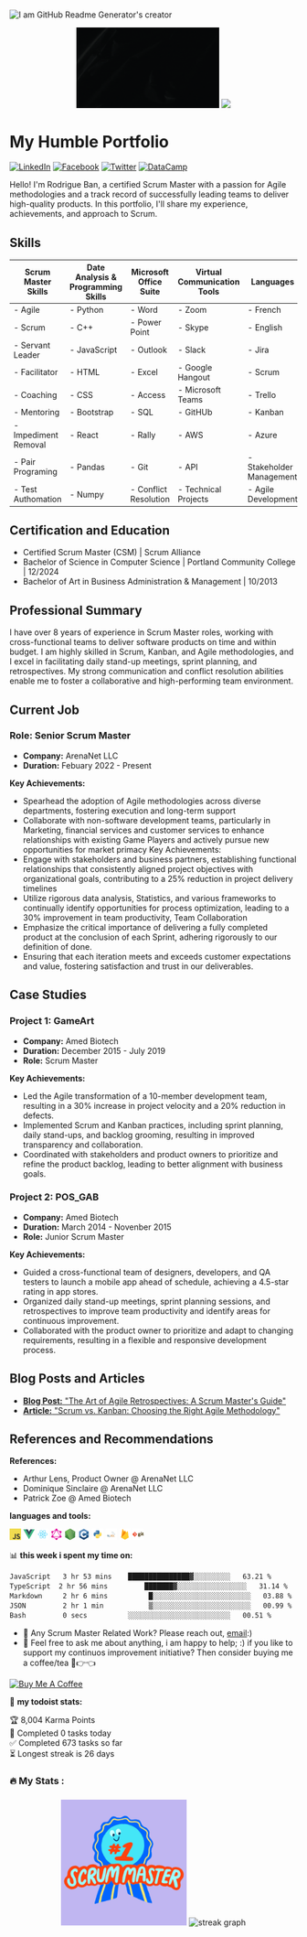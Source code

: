 


###

![I am GitHub Readme Generator's creator](https://pbs.twimg.com/profile_banners/1670752162627080192/1698632205/1080x360)

<div align="center">
  <img src="https://github.com/kbanr101/kbanr101/raw/main/Black%20%26%20Orange%20Simple%20Welcome%20To%20My%20Channel%20Youtube%20Intro.gif" alt="tech" width="250">
  <img height="150" src="https://camo.githubusercontent.com/62da68eb62b1e5f175f7d1f0191dd89a653d7908feb22d37d4a0ab07365d6791/68747470733a2f2f6d656469612e67697068792e636f6d2f6d656469612f4d3967624264396e6244724f5475314d71782f67697068792e676966"  />
  
</div>

# My Humble Portfolio

[![LinkedIn](https://img.shields.io/badge/LinkedIn-Connect-blue)](https://www.linkedin.com/in/yourlinkedin)
[![Facebook](https://img.shields.io/badge/Facebook-Connect-1877F2)](https://www.facebook.com/profile.php?id=61552699000536)
[![Twitter](https://img.shields.io/badge/Twitter-Follow-1DA1F2)](https://twitter.com/yourtwitter)
[![DataCamp](https://img.shields.io/badge/DataCamp-Profile-03EF62)](https://www.datacamp.com/portfolio/rodriguekameniban)

Hello! I'm Rodrigue Ban, a certified Scrum Master with a passion for Agile methodologies and a track record of successfully leading teams to deliver high-quality products. In this portfolio, I'll share my experience, achievements, and approach to Scrum.


## Skills

| **Scrum Master Skills**| **Date Analysis & Programming Skills**| **Microsoft Office Suite** | **Virtual Communication Tools** | **Languages**|
|------------------------|--------------------------------------|------------------------------|---------------------------------|------------|
| - Agile                | - Python                             | - Word                       | - Zoom                          | - French 
| - Scrum                | - C++                                | - Power Point                | - Skype                         | - English
| - Servant Leader       | - JavaScript                         | - Outlook                    | - Slack                         | - Jira 
| - Facilitator          | - HTML                               | - Excel                      | - Google Hangout                | - Scrum 
| - Coaching             | - CSS                                | - Access                     | - Microsoft Teams               | - Trello   
| - Mentoring            | - Bootstrap                          | - SQL                        | - GitHUb                        | - Kanban   
| - Impediment Removal   | - React                              | - Rally                      | - AWS                           | - Azure           
| - Pair Programing      | - Pandas                             | - Git                        | - API                           | - Stakeholder Management
| - Test Authomation     | - Numpy                              | - Conflict Resolution        | - Technical Projects            | - Agile Development


## Certification and Education
- Certified Scrum Master (CSM) | Scrum Alliance 
- Bachelor of Science in Computer Science | Portland Community College | 12/2024
- Bachelor of Art in Business Administration & Management | 10/2013
  
## Professional Summary
I have over 8 years of experience in Scrum Master roles, working with cross-functional teams to deliver software products on time and within budget. I am highly skilled in Scrum, Kanban, and Agile methodologies, and I excel in facilitating daily stand-up meetings, sprint planning, and retrospectives. My strong communication and conflict resolution abilities enable me to foster a collaborative and high-performing team environment.

## Current Job

### Role: Senior Scrum Master
- **Company:** ArenaNet LLC
- **Duration:** Febuary 2022 - Present

**Key Achievements:**
-	Spearhead the adoption of Agile methodologies across diverse departments, fostering execution and long-term support
-	Collaborate with non-software development teams, particularly in Marketing, financial services and customer services to enhance relationships with existing Game Players 
  and actively pursue new opportunities for market primacy
Key Achievements:
-	Engage with stakeholders and business partners, establishing functional relationships that consistently aligned project objectives with organizational goals, 
  contributing to a 25% reduction in project delivery timelines
-	Utilize rigorous data analysis, Statistics, and various frameworks to continually identify opportunities for process optimization, leading to a 30% improvement in team 
  productivity, Team Collaboration
-	Emphasize the critical importance of delivering a fully completed product at the conclusion of each Sprint, adhering rigorously to our definition of done. 
-	Ensuring that each iteration meets and exceeds customer expectations and value, fostering satisfaction and trust in our deliverables.

## Case Studies

### Project 1: GameArt

- **Company:** Amed Biotech
- **Duration:** December 2015 - July 2019
- **Role:** Scrum Master

**Key Achievements:**

- Led the Agile transformation of a 10-member development team, resulting in a 30% increase in project velocity and a 20% reduction in defects.
- Implemented Scrum and Kanban practices, including sprint planning, daily stand-ups, and backlog grooming, resulting in improved transparency and collaboration.
- Coordinated with stakeholders and product owners to prioritize and refine the product backlog, leading to better alignment with business goals.

### Project 2: POS_GAB

- **Company:** Amed Biotech
- **Duration:** March 2014 - Novenber 2015
- **Role:** Junior Scrum Master

**Key Achievements:**

- Guided a cross-functional team of designers, developers, and QA testers to launch a mobile app ahead of schedule, achieving a 4.5-star rating in app stores.
- Organized daily stand-up meetings, sprint planning sessions, and retrospectives to improve team productivity and identify areas for continuous improvement.
- Collaborated with the product owner to prioritize and adapt to changing requirements, resulting in a flexible and responsive development process.

## Blog Posts and Articles

- [**Blog Post:** "The Art of Agile Retrospectives: A Scrum Master's Guide"](https://www.banbizkartel.com/post/hotel-vs-vacation-rentals-choosing-the-perfect-accommodation-for-your-getaway)
- [**Article:** "Scrum vs. Kanban: Choosing the Right Agile Methodology"](https://www.banbizkartel.com/post/hotel-vs-vacation-rentals-choosing-the-perfect-accommodation-for-your-getaway)

## References and Recommendations

**References:**

- Arthur Lens, Product Owner @ ArenaNet LLC
- Dominique Sinclaire @ ArenaNet LLC
- Patrick Zoe  @ Amed Biotech

**languages and tools:**  

<code><img height="20" src="https://raw.githubusercontent.com/github/explore/80688e429a7d4ef2fca1e82350fe8e3517d3494d/topics/javascript/javascript.png"></code>
<code><img height="20" src="https://raw.githubusercontent.com/github/explore/80688e429a7d4ef2fca1e82350fe8e3517d3494d/topics/vue/vue.png"></code>
<code><img height="20" src="https://raw.githubusercontent.com/github/explore/80688e429a7d4ef2fca1e82350fe8e3517d3494d/topics/react/react.png"></code>
<code><img height="20" src="https://raw.githubusercontent.com/github/explore/5c058a388828bb5fde0bcafd4bc867b5bb3f26f3/topics/graphql/graphql.png"></code>
<code><img height="20" src="https://raw.githubusercontent.com/github/explore/80688e429a7d4ef2fca1e82350fe8e3517d3494d/topics/nodejs/nodejs.png"></code>
<code><img height="20" src="https://raw.githubusercontent.com/github/explore/80688e429a7d4ef2fca1e82350fe8e3517d3494d/topics/cpp/cpp.png"></code>
<code><img height="20" src="https://raw.githubusercontent.com/github/explore/80688e429a7d4ef2fca1e82350fe8e3517d3494d/topics/python/python.png"></code>
<code><img height="20" src="https://raw.githubusercontent.com/github/explore/80688e429a7d4ef2fca1e82350fe8e3517d3494d/topics/mysql/mysql.png"></code>
<code><img height="20" src="https://raw.githubusercontent.com/github/explore/80688e429a7d4ef2fca1e82350fe8e3517d3494d/topics/firebase/firebase.png"></code>
<code><img height="20" src="https://raw.githubusercontent.com/github/explore/80688e429a7d4ef2fca1e82350fe8e3517d3494d/topics/git/git.png"></code>

📊 **this week i spent my time on:**
<!--START_SECTION:waka-->

```txt
JavaScript   3 hr 53 mins    ███████████████▓░░░░░░░░░   63.21 %
TypeScript  2 hr 56 mins         ███████▓░░░░░░░░░░░░░░░░░   31.14 %
Markdown     2 hr 6 mins          █░░░░░░░░░░░░░░░░░░░░░░░░   03.88 %
JSON         2 hr 1 min           ▒░░░░░░░░░░░░░░░░░░░░░░░░   00.99 %
Bash         0 secs          ░░░░░░░░░░░░░░░░░░░░░░░░░   00.51 %
```

<!--END_SECTION:waka-->
- 💼 Any Scrum Master Related Work? Please reach out, [email](mailto:banjobaplication@gmail.com):)
- 💬 Feel free to ask me about anything, i am happy to help; :)
if you like to support my continuos improvement initiative? Then consider buying me a coffee/tea 🥺👉👈

<a href="https://www.buymeacoffee.com/kbanr101q" target="_blank"><img src="https://cdn.buymeacoffee.com/buttons/v2/default-red.png" alt="Buy Me A Coffee" width="150" ></a>

🚧 **my todoist stats:**
<!-- TODO-IST:START -->
🏆  8,004 Karma Points           
🌸  Completed 0 tasks today           
✅  Completed 673 tasks so far           
⏳  Longest streak is 26 days
<!-- TODO-IST:END -->


###

<h3 align="left">🔥   My Stats :</h3>

###

<div align="center">
  <img src="https://github.com/kbanr101/kbanr101/raw/main/giphy.gif" alt="another image" width="220">
  <img src="https://streak-stats.demolab.com?user=maurodesouza&locale=en&mode=daily&theme=dark&hide_border=false&border_radius=5&order=3" height="220" alt="streak graph"  />
</div>

###

